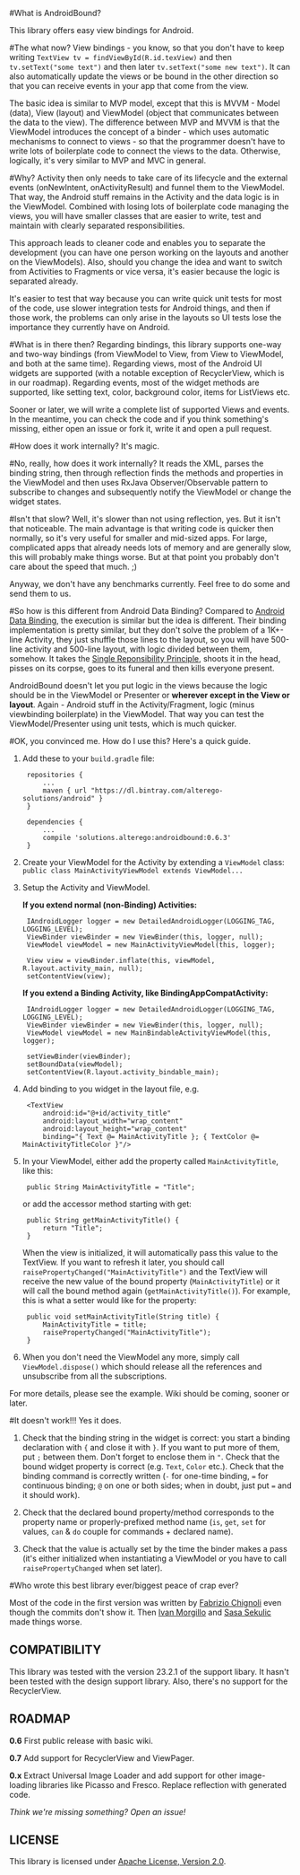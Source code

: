 #What is AndroidBound?

This library offers easy view bindings for Android.

#The what now?
View bindings - you know, so that you don't have to keep writing `TextView tv = findViewById(R.id.texView)` and then `tv.setText("some text")` and then later `tv.setText("some new text")`. It can also automatically update the views or be bound in the other direction so that you can receive events in your app that come from the view.

The basic idea is similar to MVP model, except that this is MVVM - Model (data), View (layout) and ViewModel (object that communicates between the data to the view). The difference between MVP and MVVM is that the ViewModel introduces the concept of a binder - which uses automatic mechanisms to connect to views - so that the programmer doesn't have to write lots of boilerplate code to connect the views to the data. Otherwise, logically, it's very similar to MVP and MVC in general.  

#Why?
Activity then only needs to take care of its lifecycle and the external events (onNewIntent, onActivityResult) and funnel them to the ViewModel. That way, the Android stuff remains in the Activity and the data logic is in the ViewModel. Combined with losing lots of boilerplate code managing the views, you will have smaller classes that are easier to write, test and maintain with clearly separated responsibilities.  

This approach leads to cleaner code and enables you to separate the development (you can have one person working on the layouts and another on the ViewModels). Also, should you change the idea and want to switch from Activities to Fragments or vice versa, it's easier because the logic is separated already. 

It's easier to test that way because you can write quick unit tests for most of the code, use slower integration tests for Android things, and then if those work, the problems can only arise in the layouts so UI tests lose the importance they currently have on Android.

#What is in there then?
Regarding bindings, this library supports one-way and two-way bindings (from ViewModel to View, from View to ViewModel, and both at the same time).
Regarding views, most of the Android UI widgets are supported (with a notable exception of RecyclerView, which is in our roadmap). Regarding events, most of the widget methods are supported, like setting text, color, background color, items for ListViews etc.

Sooner or later, we will write a complete list of supported Views and events. In the meantime, you can check the code and if you think something's missing, either open an issue or fork it, write it and open a pull request.

#How does it work internally?
It's magic. 

#No, really, how does it work internally?
It reads the XML, parses the binding string, then through reflection finds the methods and properties in the ViewModel and then uses RxJava Observer/Observable pattern to subscribe to changes and subsequently notify the ViewModel or change the widget states. 

#Isn't that slow?
Well, it's slower than not using reflection, yes. But it isn't that noticeable. The main advantage is that writing code is quicker then normally, so it's very useful for smaller and mid-sized apps. For large, complicated apps that already needs lots of memory and are generally slow, this will probably make things worse. But at that point you probably don't care about the speed that much. ;)

Anyway, we don't have any benchmarks currently. Feel free to do some and send them to us.

#So how is this different from Android Data Binding? 
Compared to [Android Data Binding](http://developer.android.com/tools/data-binding/guide.html), the execution is similar but the idea is different. Their binding implementation is pretty similar, but they don't solve the problem of a 1K+-line Activity, they just shuffle those lines to the layout, so you will have 500-line activity and 500-line layout, with logic divided between them, somehow. It takes the [Single Reponsibility Principle](https://en.wikipedia.org/wiki/Single_responsibility_principle), shoots it in the head, pisses on its corpse, goes to its funeral and then kills everyone present.  

AndroidBound doesn't let you put logic in the views because the logic should be in the ViewModel or Presenter or **wherever except in the View or layout**. Again - Android stuff in the Activity/Fragment, logic (minus viewbinding boilerplate) in the ViewModel. That way you can test the ViewModel/Presenter using unit tests, which is much quicker.

#OK, you convinced me. How do I use this?
Here's a quick guide.

1. Add these to your `build.gradle` file: 

        repositories {
    		...
    		maven { url "https://dl.bintray.com/alterego-solutions/android" }
	    }
    
	    dependencies {
	    	...
	    	compile 'solutions.alterego:androidbound:0.6.3'
	    }

1. Create your ViewModel for the Activity by extending a `ViewModel` class: `public class MainActivityViewModel extends ViewModel...`

1. Setup the Activity and ViewModel.

	**If you extend normal (non-Binding) Activities:**

		IAndroidLogger logger = new DetailedAndroidLogger(LOGGING_TAG, LOGGING_LEVEL);
		ViewBinder viewBinder = new ViewBinder(this, logger, null);
		ViewModel viewModel = new MainActivityViewModel(this, logger);

		View view = viewBinder.inflate(this, viewModel, R.layout.activity_main, null);
		setContentView(view);

	**If you extend a Binding Activity, like BindingAppCompatActivity:**

		IAndroidLogger logger = new DetailedAndroidLogger(LOGGING_TAG, LOGGING_LEVEL);
        ViewBinder viewBinder = new ViewBinder(this, logger, null);
		ViewModel viewModel = new MainBindableActivityViewModel(this, logger);

        setViewBinder(viewBinder);
        setBoundData(viewModel);
        setContentView(R.layout.activity_bindable_main);


1. Add binding to you widget in the layout file, e.g.

		<TextView
            android:id="@+id/activity_title"
            android:layout_width="wrap_content"
            android:layout_height="wrap_content"
            binding="{ Text @= MainActivityTitle }; { TextColor @= MainActivityTitleColor }"/>

1. In your ViewModel, either add the property called `MainActivityTitle`, like this:

		public String MainActivityTitle = "Title";

	or add the accessor method starting with get:

		public String getMainActivityTitle() {
			return "Title";
		}

	When the view is initialized, it will automatically pass this value to the TextView. If you want to refresh it later, you should call `raisePropertyChanged("MainActivityTitle")` and the TextView will receive the new value of the bound property (`MainActivityTitle`) or it will call the bound method again (`getMainActivityTitle()`). For example, this is what a setter would like for the property:

		public void setMainActivityTitle(String title) {
			MainActivityTitle = title;
			raisePropertyChanged("MainActivityTitle");
		}

1. When you don't need the ViewModel any more, simply call `ViewModel.dispose()` which should release all the references and unsubscribe from all the subscriptions.

For more details, please see the example. Wiki should be coming, sooner or later.

#It doesn't work!!!
Yes it does. 

1. Check that the binding string in the widget is correct: you start a binding declaration with `{` and close it with `}`. If you want to put more of them, put `;` between them. Don't forget to enclose them in `"`. Check that the bound widget property is correct (e.g. `Text`, `Color` etc.). Check that the binding command is correctly written (`-` for one-time binding, `=` for continuous binding; `@` on one or both sides; when in doubt, just put `=` and it should work).

1. Check that the declared bound property/method corresponds to the property name or properly-prefixed method name (`is`, `get`, `set` for values, `can` & `do` couple for commands + declared name).

1. Check that the value is actually set by the time the binder makes a pass (it's either initialized when instantiating a ViewModel or you have to call `raisePropertyChanged` when set later). 

#Who wrote this best library ever/biggest peace of crap ever?

Most of the code in the first version was written by [Fabrizio Chignoli](https://github.com/lazyoft) even though the commits don't show it. Then [Ivan Morgillo](https://github.com/hamen) and [Sasa Sekulic](https://github.com/mrsasha) made things worse.

## COMPATIBILITY

This library was tested with the version 23.2.1 of the support libary. It hasn't been tested with the design support library. Also, there's no support for the RecyclerView.

## ROADMAP

**0.6** First public release with basic wiki.

**0.7** Add support for RecyclerView and ViewPager.

**0.x** Extract Universal Image Loader and add support for other image-loading libraries like Picasso and Fresco. Replace reflection with generated code.

_Think we're missing something? Open an issue!_

## LICENSE

This library is licensed under [Apache License, Version 2.0](http://www.apache.org/licenses/LICENSE-2.0.html).